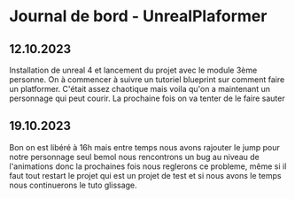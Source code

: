 # **Journal de bord - UnrealPlaformer**


## 12.10.2023

Installation de unreal 4 et lancement du projet avec le module 3ème personne.
On à commencer à suivre un tutoriel blueprint sur comment faire un platformer.
C'était assez chaotique mais voila qu'on a maintenant un personnage qui peut courir.
La prochaine fois on va tenter de le faire sauter


## 19.10.2023
Bon on est libéré à 16h mais entre temps nous avons rajouter le jump pour notre personnage seul bemol nous rencontrons un bug au niveau de l'animations donc la prochaines fois nous reglerons ce probleme, même si il faut tout restart le projet qui est un projet de test et si nous avons le temps nous continuerons le tuto glissage.